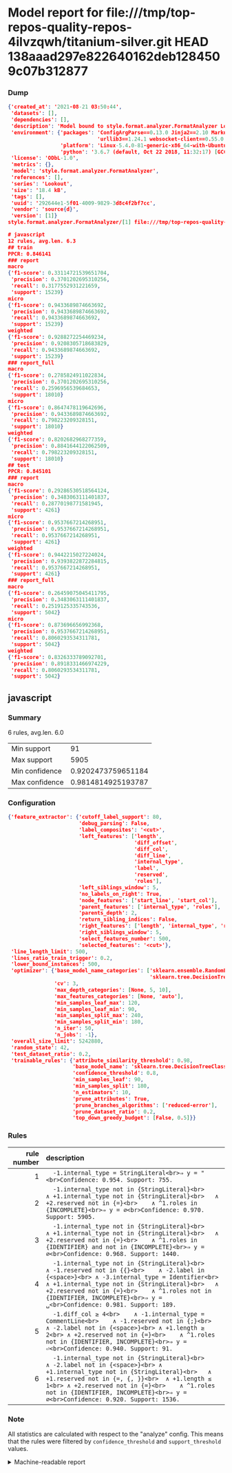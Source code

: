 # Model report for file:///tmp/top-repos-quality-repos-4ilvzqwh/titanium-silver.git HEAD 138aaad297e822640162deb1284509c07b312877

### Dump

```json
{'created_at': '2021-08-21 03:50:44',
 'datasets': [],
 'dependencies': [],
 'description': 'Model bound to style.format.analyzer.FormatAnalyzer Lookout analyzer.',
 'environment': {'packages': 'ConfigArgParse==0.13.0 Jinja2==2.10 MarkupSafe==1.1.1 PyStemmer==1.3.0 PyYAML==5.1 Pympler==0.5 SQLAlchemy==1.2.10 SQLAlchemy-Utils==0.33.3 asdf==2.3.2 bblfsh==2.12.7 boto==2.49.0 boto3==1.9.130 botocore==1.12.130 cachetools==2.0.1 certifi==2019.3.9 chardet==3.0.4 clint==0.5.1 docker==3.7.0 docker-pycreds==0.4.0 dulwich==0.19.11 grpcio==1.19.0 grpcio-tools==1.19.0 humanfriendly==4.16.1 humanize==0.5.1 idna==2.8 jmespath==0.9.4 jsonschema==2.6.0 lookout-sdk==0.4.1 lookout-sdk-ml==0.19.0 lookout-style==0.2.0 lz4==2.1.6 modelforge==0.12.1 numpy==1.16.2 packaging==19.0 pandas==0.22.0 pip==19.0.3 protobuf==3.7.0 psycopg2-binary==2.7.5 pygtrie==2.3 pyparsing==2.3.1 python-dateutil==2.8.0 python-igraph==0.7.1.post6 pytz==2019.1 requests==2.21.0 requirements-parser==0.2.0 scikit-learn==0.20.1 scikit-optimize==0.5.2 scipy==1.2.1 semantic-version==2.6.0 setuptools==40.8.0 six==1.12.0 smart-open==1.8.1 sourced-ml==0.8.2 spdx==2.5.0 stringcase==1.2.0 tabulate==0.8.2 tqdm==4.31.1 '
                             'urllib3==1.24.1 websocket-client==0.55.0 xxhash==1.3.0',
                 'platform': 'Linux-5.4.0-81-generic-x86_64-with-Ubuntu-18.04-bionic',
                 'python': '3.6.7 (default, Oct 22 2018, 11:32:17) [GCC 8.2.0]'},
 'license': 'ODbL-1.0',
 'metrics': {},
 'model': 'style.format.analyzer.FormatAnalyzer',
 'references': [],
 'series': 'Lookout',
 'size': '18.4 kB',
 'tags': [],
 'uuid': '292644e1-5f01-4009-9829-3d8c4f2bf7cc',
 'vendor': 'source{d}',
 'version': [1]}
style.format.analyzer.FormatAnalyzer/[1] file:///tmp/top-repos-quality-repos-4ilvzqwh/titanium-silver.git 138aaad297e822640162deb1284509c07b312877

# javascript
12 rules, avg.len. 6.3
## train
PPCR: 0.846141
### report
macro
{'f1-score': 0.33114721539651704,
 'precision': 0.3701202695310256,
 'recall': 0.3177552931221659,
 'support': 15239}
micro
{'f1-score': 0.9433689874663692,
 'precision': 0.9433689874663692,
 'recall': 0.9433689874663692,
 'support': 15239}
weighted
{'f1-score': 0.9288272254469234,
 'precision': 0.9208305718683829,
 'recall': 0.9433689874663692,
 'support': 15239}
### report_full
macro
{'f1-score': 0.2785824911022834,
 'precision': 0.3701202695310256,
 'recall': 0.2596956539684653,
 'support': 18010}
micro
{'f1-score': 0.8647478119642696,
 'precision': 0.9433689874663692,
 'recall': 0.798223209328151,
 'support': 18010}
weighted
{'f1-score': 0.8202682968277359,
 'precision': 0.8841644122062509,
 'recall': 0.798223209328151,
 'support': 18010}
## test
PPCR: 0.845101
### report
macro
{'f1-score': 0.29286530518564124,
 'precision': 0.3483063111401837,
 'recall': 0.28770198771581945,
 'support': 4261}
micro
{'f1-score': 0.9537667214268951,
 'precision': 0.9537667214268951,
 'recall': 0.9537667214268951,
 'support': 4261}
weighted
{'f1-score': 0.9442215027224024,
 'precision': 0.9393822872284815,
 'recall': 0.9537667214268951,
 'support': 4261}
### report_full
macro
{'f1-score': 0.26459075045411795,
 'precision': 0.3483063111401837,
 'recall': 0.2519125335743536,
 'support': 5042}
micro
{'f1-score': 0.873696656992368,
 'precision': 0.9537667214268951,
 'recall': 0.8060293534311781,
 'support': 5042}
weighted
{'f1-score': 0.8326333789092701,
 'precision': 0.8918331466974229,
 'recall': 0.8060293534311781,
 'support': 5042}
```

## javascript
### Summary
6 rules, avg.len. 6.0

| | |
|-|-|
|Min support|91|
|Max support|5905|
|Min confidence|0.9202473759651184|
|Max confidence|0.9814814925193787|

### Configuration

```json
{'feature_extractor': {'cutoff_label_support': 80,
                       'debug_parsing': False,
                       'label_composites': '<cut>',
                       'left_features': ['length',
                                         'diff_offset',
                                         'diff_col',
                                         'diff_line',
                                         'internal_type',
                                         'label',
                                         'reserved',
                                         'roles'],
                       'left_siblings_window': 5,
                       'no_labels_on_right': True,
                       'node_features': ['start_line', 'start_col'],
                       'parent_features': ['internal_type', 'roles'],
                       'parents_depth': 2,
                       'return_sibling_indices': False,
                       'right_features': ['length', 'internal_type', 'reserved', 'roles'],
                       'right_siblings_window': 5,
                       'select_features_number': 500,
                       'selected_features': '<cut>'},
 'line_length_limit': 500,
 'lines_ratio_train_trigger': 0.2,
 'lower_bound_instances': 500,
 'optimizer': {'base_model_name_categories': ['sklearn.ensemble.RandomForestClassifier',
                                              'sklearn.tree.DecisionTreeClassifier'],
               'cv': 3,
               'max_depth_categories': [None, 5, 10],
               'max_features_categories': [None, 'auto'],
               'min_samples_leaf_max': 120,
               'min_samples_leaf_min': 90,
               'min_samples_split_max': 240,
               'min_samples_split_min': 180,
               'n_iter': 50,
               'n_jobs': -1},
 'overall_size_limit': 5242880,
 'random_state': 42,
 'test_dataset_ratio': 0.2,
 'trainable_rules': {'attribute_similarity_threshold': 0.98,
                     'base_model_name': 'sklearn.tree.DecisionTreeClassifier',
                     'confidence_threshold': 0.8,
                     'min_samples_leaf': 90,
                     'min_samples_split': 180,
                     'n_estimators': 10,
                     'prune_attributes': True,
                     'prune_branches_algorithms': ['reduced-error'],
                     'prune_dataset_ratio': 0.2,
                     'top_down_greedy_budget': [False, 0.5]}}
```

### Rules

| rule number | description |
|----:|:-----|
| 1 | `  -1.internal_type = StringLiteral<br>⇒ y = "<br>Confidence: 0.954. Support: 755.` |
| 2 | `  -1.internal_type not in {StringLiteral}<br>	∧ +1.internal_type not in {StringLiteral}<br>	∧ +2.reserved not in {=}<br>	∧ ^1.roles in {INCOMPLETE}<br>⇒ y = ∅<br>Confidence: 0.970. Support: 5905.` |
| 3 | `  -1.internal_type not in {StringLiteral}<br>	∧ +1.internal_type not in {StringLiteral}<br>	∧ +2.reserved not in {=}<br>	∧ ^1.roles in {IDENTIFIER} and not in {INCOMPLETE}<br>⇒ y = ∅<br>Confidence: 0.968. Support: 1440.` |
| 4 | `  -1.internal_type not in {StringLiteral}<br>	∧ -1.reserved not in {{}<br>	∧ -2.label in {<space>}<br>	∧ -3.internal_type = Identifier<br>	∧ +1.internal_type not in {StringLiteral}<br>	∧ +2.reserved not in {=}<br>	∧ ^1.roles not in {IDENTIFIER, INCOMPLETE}<br>⇒ y = ␣<br>Confidence: 0.981. Support: 189.` |
| 5 | `  -1.diff_col ≥ 4<br>	∧ -1.internal_type = CommentLine<br>	∧ -1.reserved not in {;}<br>	∧ -2.label not in {<space>}<br>	∧ +1.length ≥ 2<br>	∧ +2.reserved not in {=}<br>	∧ ^1.roles not in {IDENTIFIER, INCOMPLETE}<br>⇒ y = ⏎<br>Confidence: 0.940. Support: 91.` |
| 6 | `  -1.internal_type not in {StringLiteral}<br>	∧ -2.label not in {<space>}<br>	∧ +1.internal_type not in {StringLiteral}<br>	∧ +1.reserved not in {=, {, }}<br>	∧ +1.length ≤ 1<br>	∧ +2.reserved not in {=}<br>	∧ ^1.roles not in {IDENTIFIER, INCOMPLETE}<br>⇒ y = ∅<br>Confidence: 0.920. Support: 1536.` |

### Note
All statistics are calculated with respect to the "analyze" config. This means that the rules were filtered by
`confidence_threshold` and `support_threshold` values.

<details>
    <summary>Machine-readable report</summary>
```json
{"javascript": {"avg_rule_len": 6.0, "max_conf": 0.9814814925193787, "max_support": 5905, "min_conf": 0.9202473759651184, "min_support": 91, "num_rules": 6}}
```
</details>
